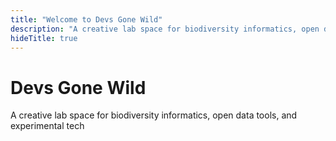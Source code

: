 ```yaml
---
title: "Welcome to Devs Gone Wild"
description: "A creative lab space for biodiversity informatics, open data tools, and experimental tech"
hideTitle: true
---
```


# Devs Gone Wild

A creative lab space for biodiversity informatics, open data tools, and experimental tech



